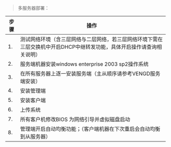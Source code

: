 <blockquote class="success">
多服务器部署：
</blockquote> 

|步骤|操作|
|---|---|
|1.|测试网络环境（含三层网络与二层网络，若三层网络环境下需在三层交换机中开启DHCP中继转发功能，具体开启操作请查询相关说明）|
|2.|服务端机器安装windows enterprise 2003 sp2操作系统|
|3.|在所有服务器上逐一安装服务端（主从顺序请参考VENGD服务端安装）|
|4.|安装管理端|
|5.|安装客户端|
|6.|上传系统|
|7.|所有客户机修改BIOS 为网络引导并虚拟磁盘启动|
|8.|管理端开启自动均衡功能；（客户端机器在下次重启会自动均衡到从服务器）|
